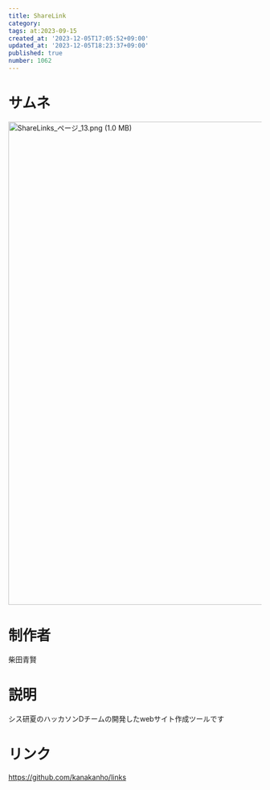 ```yaml
---
title: ShareLink
category:
tags: at:2023-09-15
created_at: '2023-12-05T17:05:52+09:00'
updated_at: '2023-12-05T18:23:37+09:00'
published: true
number: 1062
---
```


# サムネ
<img width="960.1237113402061" alt="ShareLinks_ページ_13.png (1.0 MB)" src="https://img.esa.io/uploads/production/attachments/19973/2023/12/05/148413/e9fe018f-268d-46e6-bbe9-bd40eddcb169.png">

# 制作者
柴田青賢

# 説明
シス研夏のハッカソンDチームの開発したwebサイト作成ツールです

# リンク
https://github.com/kanakanho/links
